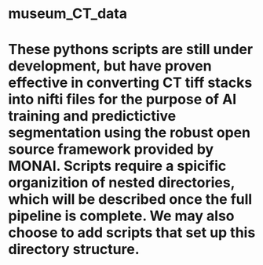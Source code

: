 # museum_CT_data

# These pythons scripts are still under development, but have proven effective in converting CT tiff stacks into nifti files for the purpose of AI training and predictictive segmentation using the robust open source framework provided by MONAI. Scripts require a spicific organizition of nested directories, which will be described once the full pipeline is complete. We may also choose to add scripts that set up this directory structure.
